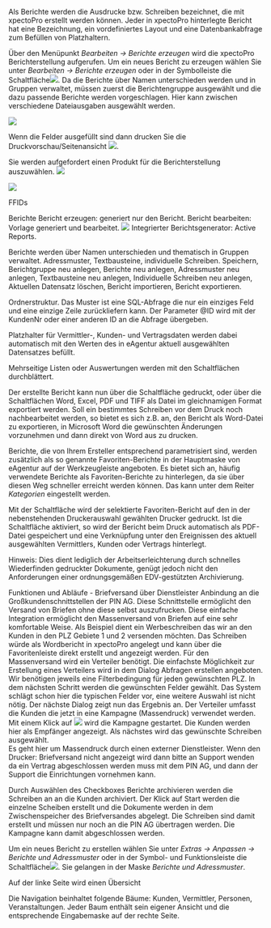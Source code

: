 Als Berichte werden die Ausdrucke bzw. Schreiben bezeichnet, die mit xpectoPro erstellt werden können. Jeder in xpectoPro hinterlegte Bericht hat eine Bezeichnung, ein vordefiniertes Layout und eine Datenbankabfrage zum Befüllen von Platzhaltern. 

Über den Menüpunkt  *Bearbeiten → Berichte erzeugen* wird die xpectoPro Berichterstellung aufgerufen. 
Um ein neues Bericht zu erzeugen wählen Sie unter *Bearbeiten → Berichte erzeugen* oder in der Symbolleiste die Schaltfläche![](http://xpecto.github.io/docs/img/img_1429027617646.png).
Da die Berichte über Namen unterschieden werden und in Gruppen verwaltet, müssen zuerst die Berichtengruppe ausgewählt und die dazu passende Berichte werden vorgeschlagen. Hier kann zwischen verschiedene Dateiausgaben ausgewählt werden. 

![](http://xpecto.github.io/docs/img/img_1435072379530.png)

Wenn die Felder ausgefüllt sind dann drucken Sie die Druckvorschau/Seitenansicht  ![](http://xpecto.github.io/docs/img/img_1435072419471.png). 

Sie werden aufgefordert einen Produkt für die Berichterstellung auszuwählen.
![](http://xpecto.github.io/docs/img/img_1435072508917.png)

![](http://xpecto.github.io/docs/img/img_1435071898992.png)

FFIDs 


Berichte 
Bericht erzeugen: generiert nur den Bericht. 
Bericht bearbeiten: Vorlage generiert und bearbeitet. ![](http://xpecto.github.io/docs/img/img_1429027648565.png)
Integrierter Berichtsgenerator: Active Reports. 



Berichte werden über Namen unterschieden und thematisch in Gruppen verwaltet. 
Adressmuster, Textbausteine, individuelle Schreiben. 
Speichern, Berichtgruppe neu anlegen, Berichte neu anlegen, Adressmuster neu anlegen, Textbausteine neu anlegen, Individuelle Schreiben neu anlegen, Aktuellen Datensatz löschen, Bericht importieren, Bericht exportieren. 

Ordnerstruktur. 
Das Muster ist eine SQL-Abfrage die nur ein einziges Feld und eine einzige Zeile zurückliefern kann. Der Parameter @ID wird mit der KundenNr oder einer anderen ID an die Abfrage übergeben.

Platzhalter für Vermittler-, Kunden- und Vertragsdaten werden dabei automatisch mit den Werten des in eAgentur aktuell ausgewählten Datensatzes befüllt.

Mehrseitige Listen oder Auswertungen werden mit den Schaltflächen  durchblättert.

Der erstellte Bericht kann nun über die Schaltfläche gedruckt, oder über die Schaltflächen Word, Excel, PDF und TIFF als Datei im gleichnamigen Format exportiert werden. Soll ein bestimmtes Schreiben vor dem Druck noch nachbearbeitet werden, so bietet es sich z.B. an, den Bericht als Word-Datei zu exportieren, in Microsoft Word die gewünschten Änderungen vorzunehmen und dann direkt von Word aus zu drucken.

Berichte, die von Ihrem Ersteller entsprechend parametrisiert sind, werden zusätzlich als so genannte Favoriten-Berichte in der Hauptmaske von eAgentur auf der Werkzeugleiste angeboten. Es bietet sich an, häufig verwendete Berichte als Favoriten-Berichte zu hinterlegen, da sie über diesen Weg schneller erreicht werden können. Das kann unter dem Reiter *Kategorien* eingestellt werden.

Mit der Schaltfläche wird der selektierte Favoriten-Bericht auf den in der nebenstehenden Druckerauswahl gewählten Drucker gedruckt. Ist die Schaltfläche aktiviert, so wird der Bericht beim Druck automatisch als PDF-Datei gespeichert und eine Verknüpfung unter den Ereignissen des aktuell ausgewählten Vermittlers, Kunden oder Vertrags hinterlegt.

Hinweis: Dies dient lediglich der Arbeitserleichterung durch schnelles Wiederfinden gedruckter Dokumente, genügt jedoch nicht den Anforderungen einer ordnungsgemäßen EDV-gestützten Archivierung.

Funktionen und Abläufe - Briefversand über Dienstleister 
Anbindung an die Großkundenschnittstellen der PIN AG. Diese Schnittstelle ermöglicht den Versand von Briefen ohne diese selbst auszufrucken. Diese einfache Integration ermöglicht den Massenversand von Briefen auf eine sehr komfortable Weise. Als Beispiel dient ein Werbeschreiben das wir an den Kunden in den PLZ Gebiete 1 und 2 versenden möchten. Das Schreiben würde als Wordbericht in xpectoPro angelegt und kann über die Favoritenleiste   direkt erstellt und angezeigt werden. Für den Massenversand wird ein Verteiler benötigt. Die einfachste Möglichkeit zur Erstellung eines Verteilers wird in dem Dialog Abfragen erstellen angeboten.  
Wir benötigen jeweils eine Filterbedingung für jeden gewünschten PLZ. In dem nächsten Schritt werden die gewünschten Felder gewählt. Das System schlägt schon hier die typischen Felder vor, eine weitere Auswahl ist nicht nötig. Der nächste Dialog zeigt nun das Ergebnis an. Der Verteiler umfasst die Kunden die jetzt in eine Kampagne (Massendruck) verwendet werden. Mit einem Klick auf ![](http://xpecto.github.io/docs/img/img_1429266575881.png) wird die Kampagne gestartet. Die Kunden werden hier als Empfänger angezeigt. Als nächstes wird das gewünschte Schreiben ausgewählt.  
Es geht hier um Massendruck durch einen externer Dienstleister.
Wenn den Drucker: Briefversand nicht angezeigt wird dann bitte an Support wenden da ein Vertrag abgeschlossen werden muss mit dem PIN AG, und dann der Support die Einrichtungen vornehmen kann. 

Durch Auswählen des Checkboxes Berichte archivieren werden die Schreiben an an die Kunden archiviert. Der Klick auf Start werden die einzelne Scheiben erstellt und die Dokumente werden in dem Zwischenspeicher des Briefversandes abgelegt. Die Schreiben sind damit erstellt und müssen nur noch an die PIN AG übertragen werden. Die Kampagne kann damit abgeschlossen werden.

Um ein neues Bericht zu erstellen wählen Sie unter *Extras → Anpassen → Berichte und Adressmuster* oder in der Symbol- und Funktionsleiste die Schaltfläche![](http://xpecto.github.io/docs/img/img_1429027648565.png).  Sie gelangen in der Maske *Berichte und Adressmuster*.

Auf der linke Seite wird einen Übersicht 

Die Navigation beinhaltet folgende Bäume: Kunden, Vermittler, Personen, Veranstaltungen. Jeder Baum enthält sein eigener Ansicht und die entsprechende Eingabemaske auf der rechte Seite.